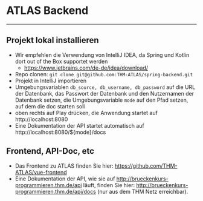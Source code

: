 # ATLAS Backend

---
## Projekt lokal installieren

- Wir empfehlen die Verwendung von IntelliJ IDEA, da Spring und Kotlin dort out of the Box 
 supportet werden
  - https://www.jetbrains.com/de-de/idea/download/
- Repo clonen:
 ````git clone git@github.com:THM-ATLAS/spring-backend.git````
- Projekt in IntelliJ importieren
- Umgebungsvariablen ````db_source, db_username, db_password```` auf die URL der Datenbank, das Passwort der Datenbank und den Nutzernamen der Datenbank setzen, die Umgebungsvariable `mode` auf den Pfad setzen, auf dem die doc starten soll
- oben rechts auf Play drücken, die Anwendung startet auf http://localhost:8080
- Eine Dokumentation der API startet automatisch auf http://localhost:8080/${mode}/docs

## Frontend, API-Doc, etc

- Das Frontend zu ATLAS finden Sie hier: https://github.com/THM-ATLAS/vue-frontend
- Eine Dokumentation der API, wie sie auf http://brueckenkurs-programmieren.thm.de/api läuft, finden Sie hier: http://brueckenkurs-programmieren.thm.de/api/docs (nur aus dem THM Netz erreichbar).



